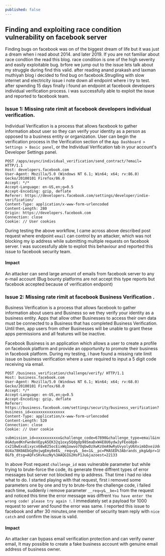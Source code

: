 ```yaml
---
published: false
---
```


## Finding and exploiting race condition vulnerability on facebook server
 Finding bugs on facebook was on of the biggest dream of life but it was just a dream when i read about 2014. and later 2019.
If you are not familiar about race condtion the read this blog. race condition is one of the high severity and easily exploitable bug.
brfore we jump out to the issue lets talk about my struggle during find this valid. after reading anand prakash and laxman muthiyah blog i decided to 
find bug on facebook.Struglling with slow internet and electricity issue i note down all endpoint where i try to test. after spwnding 15 days finally i found an endpoint 
at facebook developers individual verification process. i was successfully able to exploit the issue and reported to facebook team.

### Issue 1: Missing rate rimit at facebook developers individual verification.

Individual Verification is a process that allows facebook to gather information about user so they can verify your identity as a person as opposed to a business entity or organization. User can begin the verification process in the Verification section of the `App Dashboard > Settings > Basic panel`, or the Individual Verification tab in your account's Developer Settings panel.

```
POST /apps/async/individual_verification/send_contract/?email= HTTP/1.1
Host: developers.facebook.com
User-Agent: Mozilla/5.0 (Windows NT 6.1; Win64; x64; rv:86.0) Gecko/20100101 Firefox/86.0
Accept: */*
Accept-Language: en-US,en;q=0.5
Accept-Encoding: gzip, deflate
Referer: https://developers.facebook.com/settings/developer/indie-verification/
Content-Type: application/x-www-form-urlencoded
Content-Length: 280
Origin: https://developers.facebook.com
Connection: close
Cookie: // User cookies

```

During testing the above workflow, I came across above described post request where endpoint `email` can control by an attacker, which was not blocking my ip address while submitting multiple requests on facebook server. I was successfully able to exploit this behaviour and reported this issue to facebook security team.    

#### Impact

An attacker can send large amount of emails from facebook server to any e-mail account (Bug bounty platforms are not accept this type reports but facebook accepted because of verification endpoint)
   
### Issue 2: Missing rate rimit at facebook Business Verification .

Business Verification is a process that allows facebook to gather information about users and Business so we they verify your identity as a business entity. Apps that allow other Businesses to access their own data must be connected to a Business that has completed Business Verification. Until then, app users from other Businesses will be unable to grant these apps permissions and all features will be inactive.

Facebook Business is an application which allows a user to create a profile on facebook platform and provide an opportunity to promote their business in facebook platform. During my testing, i have found a missing rate limit issue on business verification where a user required to input a 5 digit code receiving via email.

```
POST /business_verification/challenge/verify/ HTTP/1.1
Host: business.facebook.com
User-Agent: Mozilla/5.0 (Windows NT 6.1; Win64; x64; rv:68.0) Gecko/20100101 Firefox/68.0
Accept: */*
Accept-Language: en-US,en;q=0.5
Accept-Encoding: gzip, deflate
Referer: https://business.facebook.com/settings/security/business_verification?business_id=xxxxxxxxxxxxxxx
Content-Type: application/x-www-form-urlencoded
Content-Length: 520
Connection: close
Cookie: // User cookie

submission_id=xxxxxxxxxxx&challenge_code=67890&challenge_type=email&indexed_id&__user=xxxxxxxxxxxxx&__a=1&__dyn=7xeUmFoO2CeCExUS2qq7E-8GAdyedKnFwn8eVEpyA5EK32q1oxy5Qdgdp98SmaDxW4E8U6ydwJyFEeo8p8-cx210wExuEixycx68w825ocEixWq1owvo7OqbwOzXwKzUeA9wRyUvyolyU6XximbDxeiUdo62iczErK2x0ZxzyGw8nz8a84q1UKh7wg8OqawywWg8oty88E4u2l2Utgvx-6U4a78K0AEbGg9ojwgEmy8eE&__req=y&__be=1&__pc=PHASED%3Abrands_pkg&dpr=1&__rev=1000997435&__s=%3Aen9sbg%3Axzvz6h&__hsi=6719306340508947313-0&fb_dtsg=AQFxSKvkuzNy%3AAQGIG2HsP1Ju&jazoest=22133
```

In above Post request `challenge_id` was vulnerable parameter but while trying to brute-force the code, its generate three diffrent types of error messages but server not blocked my ip address. That time i had no idea what to do. I started playing with that request, first i removed some parameters one by one and try to brute-fore the challenge code, i failed each time, suddenly i remove parameter `__req=y&__be=1` from the request and noticed this time the error message was diffrent `You have enter the wrong code! please try again !`. I immediately set a payload for 1000 request to server and found the error was same. I reported this issue to facebook and after 30 minutes,one member of security team reply with `nice catch` and confirm the issue is valid.

#### Impact
An attacker can bypass email verification protection and can verify owner email, It may possible to create a fake business account with genuine email address of business owner. 

